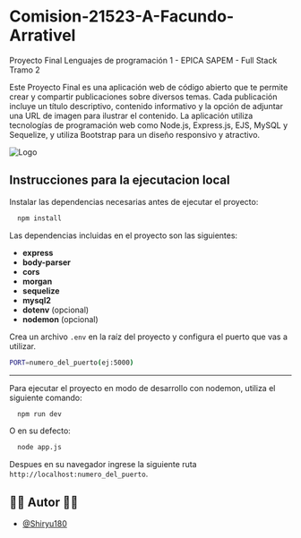 # Comision-21523-A-Facundo-Arrativel
Proyecto Final Lenguajes de programación 1 - EPICA SAPEM - Full Stack Tramo 2

Este Proyecto Final es una aplicación web de código abierto que te permite crear y compartir publicaciones sobre diversos temas. Cada publicación incluye un título descriptivo, contenido informativo y la opción de adjuntar una URL de imagen para ilustrar el contenido. La aplicación utiliza tecnologías de programación web como Node.js, Express.js, EJS, MySQL y Sequelize, y utiliza Bootstrap para un diseño responsivo y atractivo.

![Logo](https://qualitapps.com/wp-content/uploads/2023/02/102.png)

## Instrucciones para la ejecutacion local

Instalar las dependencias necesarias antes de ejecutar el proyecto:

```bash
  npm install
```

Las dependencias incluidas en el proyecto son las siguientes:

- **express**
- **body-parser**
- **cors**
- **morgan**
- **sequelize**
- **mysql2**
- **dotenv** (opcional)
- **nodemon** (opcional)

Crea un archivo `.env` en la raíz del proyecto y configura el puerto que vas a utilizar.

```bash
PORT=numero_del_puerto(ej:5000)
```

------------------------------------------------------------------------------------------


Para ejecutar el proyecto en modo de desarrollo con nodemon, utiliza el siguiente comando:

```bash
  npm run dev
```

O en su defecto:

```bash
  node app.js
```

Despues en su navegador ingrese la siguiente ruta `http://localhost:numero_del_puerto`.

## 👨‍💻 Autor 👨‍💻

- [@Shiryu180](https://github.com/Shiryu180)
